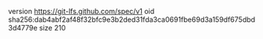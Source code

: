version https://git-lfs.github.com/spec/v1
oid sha256:dab4abf2af48f32bfc9e3b2ded31fda3ca0691fbe69d3a159df675dbd3d4779e
size 210
